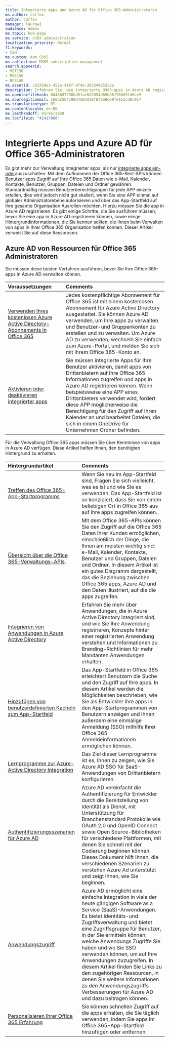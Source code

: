 ```yaml
---
title: Integrierte Apps und Azure AD für Office 365-Administratoren
ms.author: chrfox
author: chrfox
manager: laurawi
audience: Admin
ms.topic: hub-page
ms.service: o365-administration
localization_priority: Normal
f1.keywords:
- CSH
ms.custom: Adm_O365
ms.collection: M365-subscription-management
search.appverid:
- MET150
- MOE150
- BCS160
ms.assetid: cb2250e3-451e-416f-bf4e-363549652c2a
description: Erfahren Sie, wie integrierte O365-apps in Azure AD registriert und verwaltet werden.
ms.openlocfilehash: 6846b57256bd81ae8d2054d69bd8f980d91d6ce9
ms.sourcegitcommit: 160a2564c90a4d64d19f072e0de9fe1b3cd0c917
ms.translationtype: MT
ms.contentlocale: de-DE
ms.lasthandoff: 03/05/2020
ms.locfileid: "42417060"
---
```

# <a name="integrated-apps-and-azure-ad-for-office-365-administrators"></a>Integrierte Apps und Azure AD für Office 365-Administratoren

Es gibt mehr zur Verwaltung integrierter apps, als nur [integrierte apps ein-oder](https://support.office.com/article/7e453a40-66df-44ab-92a1-96786cb7fb34#__toc379982114)auszuschalten. Mit dem Aufkommen der Office 365-Rest-APIs können Benutzer apps Zugriff auf Ihre Office 365 Daten wie e-Mail, Kalender, Kontakte, Benutzer, Gruppen, Dateien und Ordner gewähren. Standardmäßig müssen Benutzerberechtigungen für jede APP einzeln erteilen, dies wird jedoch nicht gut skaliert, wenn Sie eine APP einmal auf globaler Administratorebene autorisieren und über das App-Startfeld auf Ihre gesamte Organisation Ausrollen möchten. Hierzu müssen Sie die app in Azure AD registrieren. Es gibt einige Schritte, die Sie ausführen müssen, bevor Sie eine app in Azure AD registrieren können, sowie einige Hintergrundinformationen, die Sie kennen sollten, die Ihnen beim Verwalten von apps in Ihrer Office 365 Organisation helfen können. Dieser Artikel verweist Sie auf diese Ressourcen.
  
## <a name="azure-ad-resources-for-office-365-admins"></a>Azure AD von Ressourcen für Office 365 Administratoren

Sie müssen diese beiden Verfahren ausführen, bevor Sie Ihre Office 365-apps in Azure AD verwalten können.
  
|**Voraussetzungen**|**Comments**|
|:-----|:-----|
|[Verwenden Ihres kostenlosen Azure Active Directory-Abonnements in Office 365](https://docs.microsoft.com/microsoft-365/compliance/use-your-free-azure-ad-subscription-in-office-365) <br/> |Jedes kostenpflichtige Abonnement für Office 365 ist mit einem kostenlosen Abonnement für Azure Active Directory ausgestattet. Sie können Azure AD verwenden, um Ihre apps zu verwalten und Benutzer-und Gruppenkonten zu erstellen und zu verwalten. Um Azure AD zu verwenden, wechseln Sie einfach zum Azure-Portal, und melden Sie sich mit Ihrem Office 365-Konto an.  <br/> |
|[Aktivieren oder deaktivieren integrierter apps](https://support.office.com/article/7e453a40-66df-44ab-92a1-96786cb7fb34#__toc379982114) <br/> |Sie müssen integrierte Apps für Ihre Benutzer aktivieren, damit apps von Drittanbietern auf Ihre Office 365 Informationen zugreifen und apps in Azure AD registrieren können. Wenn beispielsweise eine APP eines Drittanbieters verwendet wird, fordert diese APP möglicherweise die Berechtigung für den Zugriff auf Ihren Kalender an und bearbeitet Dateien, die sich in einem OneDrive für Unternehmen Ordner befinden.  <br/> |
   
Für die Verwaltung Office 365 apps müssen Sie über Kenntnisse von apps in Azure AD verfügen. Diese Artikel helfen Ihnen, den benötigten Hintergrund zu erhalten.
  
|**Hintergrundartikel**|**Comments**|
|:-----|:-----|
|[Treffen des Office 365-App-Startprogramms](https://support.office.com/article/79f12104-6fed-442f-96a0-eb089a3f476a) <br/> |Wenn Sie neu im App-Startfeld sind, Fragen Sie sich vielleicht, was es ist und wie Sie es verwenden. Das App-Startfeld ist so konzipiert, dass Sie von einem beliebigen Ort in Office 365 aus auf Ihre apps zugreifen können.  <br/> |
|[Übersicht über die Office 365-Verwaltungs-APIs](https://docs.microsoft.com/office/office-365-management-api/office-365-management-apis-overview). <br/> |Mit dem Office 365-APIs können Sie den Zugriff auf die Office 365 Daten Ihrer Kunden ermöglichen, einschließlich der Dinge, die Ihnen am meisten wichtig sind: e-Mail, Kalender, Kontakte, Benutzer und Gruppen, Dateien und Ordner. In diesem Artikel ist ein gutes Diagramm dargestellt, das die Beziehung zwischen Office 365 apps, Azure AD und den Daten illustriert, auf die die apps zugreifen.  <br/> |
|[Integrieren von Anwendungen in Azure Active Directory](https://docs.microsoft.com/azure/active-directory/develop/quickstart-v1-add-azure-ad-app) <br/> | Erfahren Sie mehr über Anwendungen, die in Azure Active Directory integriert sind, und wie Sie Ihre Anwendung registrieren, Konzepte hinter einer registrierten Anwendung verstehen und Informationen zu Branding-Richtlinien für mehr Mandanten Anwendungen erhalten.  <br/> |
|[Hinzufügen von benutzerdefinierten Kacheln zum App-Startfeld](https://docs.microsoft.com/office365/admin/manage/customize-the-app-launcher)  <br/> |Das App-Startfeld in Office 365 erleichtert Benutzern die Suche und den Zugriff auf Ihre apps. In diesem Artikel werden die Möglichkeiten beschrieben, wie Sie als Entwickler ihre apps in den App-Startprogrammen von Benutzern anzeigen und Ihnen außerdem eine einmalige Anmeldung (SSO) mithilfe Ihrer Office 365 Anmeldeinformationen ermöglichen können.  <br/> |
|[Lernprogramme zur Azure-Active Directory Integration](https://docs.microsoft.com/azure/active-directory/saas-apps/tutorial-list) <br/> |Das Ziel dieser Lernprogramme ist es, Ihnen zu zeigen, wie Sie Azure AD SSO für SaaS-Anwendungen von Drittanbietern konfigurieren.  <br/> |
|[Authentifizierungsszenarien für Azure AD](https://go.microsoft.com/fwlink/?LinkId=617145) <br/> |Azure AD vereinfacht die Authentifizierung für Entwickler durch die Bereitstellung von Identität als Dienst, mit Unterstützung für Branchenstandard Protokolle wie OAuth 2,0 und OpenID Connect sowie Open Source-Bibliotheken für verschiedene Plattformen, mit denen Sie schnell mit der Codierung beginnen können. Dieses Dokument hilft Ihnen, die verschiedenen Szenarien zu verstehen Azure Ad unterstützt und zeigt Ihnen, wie Sie beginnen.  <br/> |
|[Anwendungszugriff](https://docs.microsoft.com/azure/active-directory/manage-apps/what-is-access-management) <br/> |Azure AD ermöglicht eine einfache Integration in viele der heute gängigen Software as a Service (SaaS)-Anwendungen. Es bietet Identitäts-und Zugriffsverwaltung und bietet eine Zugriffsgruppe für Benutzer, in der Sie ermitteln können, welche Anwendungs Zugriffe Sie haben und wo Sie SSO verwenden können, um auf Ihre Anwendungen zuzugreifen. In diesem Artikel finden Sie Links zu den zugehörigen Ressourcen, in denen Sie weitere Informationen zu den Anwendungszugriffs Verbesserungen für Azure AD und dazu beitragen können.  <br/> |
|[Personalisieren Ihrer Office 365 Erfahrung](https://support.office.com/article/eb34a21b-52fa-4fbf-a8d5-146132242985) <br/> |Sie können schnellen Zugriff auf die apps erhalten, die Sie täglich verwenden, indem Sie apps im Office 365-App-Startfeld hinzufügen oder entfernen.  <br/> |
   

